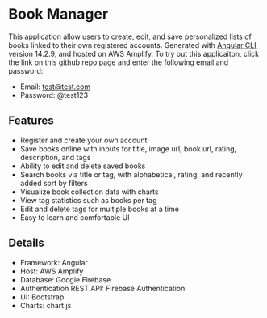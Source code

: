 # Book Manager

This application allow users to create, edit, and save personalized lists of books linked to their own registered accounts. Generated with [Angular CLI](https://github.com/angular/angular-cli) version 14.2.9, and hosted on AWS Amplify. To try out this applicaiton, click the link on this github repo page and enter the following email and password:
- Email: test@test.com
- Password: @test123

## Features
- Register and create your own account
- Save books online with inputs for title, image url, book url, rating, description, and tags
- Ability to edit and delete saved books
- Search books via title or tag, with alphabetical, rating, and recently added sort by filters
- Visualize book collection data with charts
- View tag statistics such as books per tag
- Edit and delete tags for multiple books at a time
- Easy to learn and comfortable UI

## Details
- Framework: Angular
- Host: AWS Amplify
- Database: Google Firebase
- Authentication REST API: Firebase Authentication
- UI: Bootstrap
- Charts: chart.js
